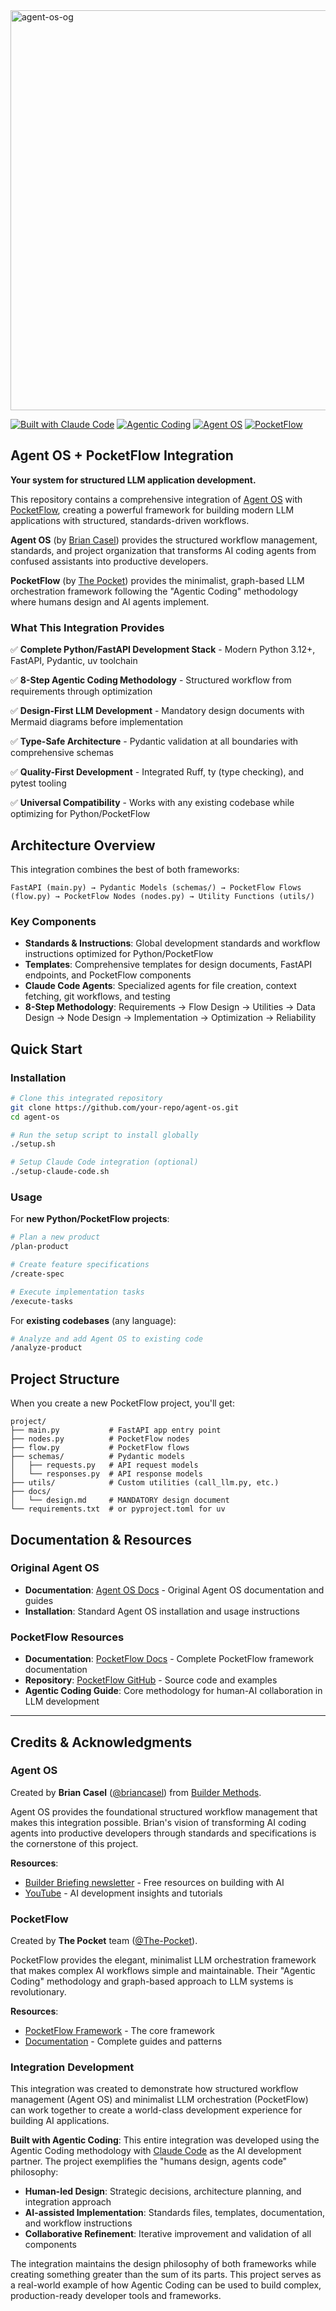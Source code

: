 <img width="1280" height="640" alt="agent-os-og" src="https://github.com/user-attachments/assets/e897628e-7063-4bab-a69a-7bb6d7ac8403" />

[![Built with Claude Code](https://img.shields.io/badge/Built%20with-Claude%20Code-4A90E2?style=flat-square&logo=anthropic&logoColor=white)](https://claude.ai/code)
[![Agentic Coding](https://img.shields.io/badge/Development-Agentic%20Coding-FF6B6B?style=flat-square)](https://the-pocket.github.io/PocketFlow/guide.html)
[![Agent OS](https://img.shields.io/badge/Framework-Agent%20OS-00B4D8?style=flat-square)](https://buildermethods.com/agent-os)
[![PocketFlow](https://img.shields.io/badge/LLM%20Framework-PocketFlow-00F5FF?style=flat-square)](https://github.com/The-Pocket/PocketFlow)

## Agent OS + PocketFlow Integration

**Your system for structured LLM application development.**

This repository contains a comprehensive integration of [Agent OS](https://buildermethods.com/agent-os) with [PocketFlow](https://github.com/The-Pocket/PocketFlow), creating a powerful framework for building modern LLM applications with structured, standards-driven workflows.

**Agent OS** (by [Brian Casel](https://buildermethods.com)) provides the structured workflow management, standards, and project organization that transforms AI coding agents from confused assistants into productive developers.

**PocketFlow** (by [The Pocket](https://github.com/The-Pocket)) provides the minimalist, graph-based LLM orchestration framework following the "Agentic Coding" methodology where humans design and AI agents implement.

### What This Integration Provides

✅ **Complete Python/FastAPI Development Stack** - Modern Python 3.12+, FastAPI, Pydantic, uv toolchain

✅ **8-Step Agentic Coding Methodology** - Structured workflow from requirements through optimization

✅ **Design-First LLM Development** - Mandatory design documents with Mermaid diagrams before implementation

✅ **Type-Safe Architecture** - Pydantic validation at all boundaries with comprehensive schemas

✅ **Quality-First Development** - Integrated Ruff, ty (type checking), and pytest tooling

✅ **Universal Compatibility** - Works with any existing codebase while optimizing for Python/PocketFlow

## Architecture Overview

This integration combines the best of both frameworks:

```
FastAPI (main.py) → Pydantic Models (schemas/) → PocketFlow Flows (flow.py) → PocketFlow Nodes (nodes.py) → Utility Functions (utils/)
```

### Key Components

- **Standards & Instructions**: Global development standards and workflow instructions optimized for Python/PocketFlow
- **Templates**: Comprehensive templates for design documents, FastAPI endpoints, and PocketFlow components  
- **Claude Code Agents**: Specialized agents for file creation, context fetching, git workflows, and testing
- **8-Step Methodology**: Requirements → Flow Design → Utilities → Data Design → Node Design → Implementation → Optimization → Reliability

## Quick Start

### Installation

```bash
# Clone this integrated repository
git clone https://github.com/your-repo/agent-os.git
cd agent-os

# Run the setup script to install globally
./setup.sh

# Setup Claude Code integration (optional)
./setup-claude-code.sh
```

### Usage

For **new Python/PocketFlow projects**:
```bash
# Plan a new product
/plan-product

# Create feature specifications
/create-spec

# Execute implementation tasks
/execute-tasks
```

For **existing codebases** (any language):
```bash
# Analyze and add Agent OS to existing code
/analyze-product
```

## Project Structure

When you create a new PocketFlow project, you'll get:

```
project/
├── main.py           # FastAPI app entry point
├── nodes.py          # PocketFlow nodes  
├── flow.py           # PocketFlow flows
├── schemas/          # Pydantic models
│   ├── requests.py   # API request models
│   └── responses.py  # API response models
├── utils/            # Custom utilities (call_llm.py, etc.)
├── docs/
│   └── design.md     # MANDATORY design document
└── requirements.txt  # or pyproject.toml for uv
```

## Documentation & Resources

### Original Agent OS
- **Documentation**: [Agent OS Docs](https://buildermethods.com/agent-os) - Original Agent OS documentation and guides
- **Installation**: Standard Agent OS installation and usage instructions

### PocketFlow Resources  
- **Documentation**: [PocketFlow Docs](https://the-pocket.github.io/PocketFlow/) - Complete PocketFlow framework documentation
- **Repository**: [PocketFlow GitHub](https://github.com/The-Pocket/PocketFlow) - Source code and examples
- **Agentic Coding Guide**: Core methodology for human-AI collaboration in LLM development

---

## Credits & Acknowledgments

### Agent OS
Created by **Brian Casel** ([@briancasel](https://github.com/briancasel)) from [Builder Methods](https://buildermethods.com).

Agent OS provides the foundational structured workflow management that makes this integration possible. Brian's vision of transforming AI coding agents into productive developers through standards and specifications is the cornerstone of this project.

**Resources**:
- [Builder Briefing newsletter](https://buildermethods.com) - Free resources on building with AI
- [YouTube](https://youtube.com/@briancasel) - AI development insights and tutorials

### PocketFlow
Created by **The Pocket** team ([@The-Pocket](https://github.com/The-Pocket)).

PocketFlow provides the elegant, minimalist LLM orchestration framework that makes complex AI workflows simple and maintainable. Their "Agentic Coding" methodology and graph-based approach to LLM systems is revolutionary.

**Resources**:
- [PocketFlow Framework](https://github.com/The-Pocket/PocketFlow) - The core framework
- [Documentation](https://the-pocket.github.io/PocketFlow/) - Complete guides and patterns

### Integration Development
This integration was created to demonstrate how structured workflow management (Agent OS) and minimalist LLM orchestration (PocketFlow) can work together to create a world-class development experience for building AI applications.

**Built with Agentic Coding**: This entire integration was developed using the Agentic Coding methodology with [Claude Code](https://claude.ai/code) as the AI development partner. The project exemplifies the "humans design, agents code" philosophy:

- **Human-led Design**: Strategic decisions, architecture planning, and integration approach
- **AI-assisted Implementation**: Standards files, templates, documentation, and workflow instructions
- **Collaborative Refinement**: Iterative improvement and validation of all components

The integration maintains the design philosophy of both frameworks while creating something greater than the sum of its parts. This project serves as a real-world example of how Agentic Coding can be used to build complex, production-ready developer tools and frameworks.
